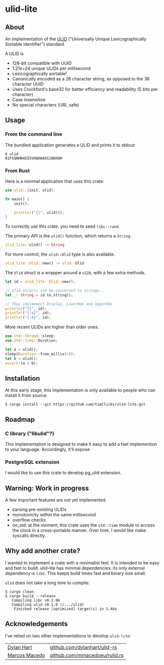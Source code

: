 # ulid-lite

## About

An implementation of the [ULID] ("Universally Unique Lexicographically Sortable Identifier")
standard.

A ULID is

- 128-bit compatible with UUID
- 1.21e+24 unique ULIDs per millisecond
- Lexicographically sortable!
- Canonically encoded as a 26 character string, as opposed to the 36 character UUID
- Uses Crockford's base32 for better efficiency and readability (5 bits per character)
- Case insensitive
- No special characters (URL safe)

[ULID]: https://github.com/ulid/spec

## Usage

### From the command line

The bundled application generates a ULID and prints it to stdout:

```console
$ ulid
01F5QNHN4G55VHQHA8XG1N6H9H
```

### From Rust

Here is a minimal application that uses this crate:

```rust
use ulid::{init, ulid};

fn main() {
    init();

    println!("{}", ulid());
}
```

To correctly use this crate, you need to seed `libc::rand`.

The primary API is the `ulid()` function, which returns a `String`.

```rust
ulid_lite::ulid() -> String
```

For more control, the `ulid::Ulid` type is also available.

```rust
ulid_lite::Ulid::new() -> ulid::Ulid
```

The `Ulid` struct is a wrapper around a `u128`, with a few extra methods.

```rust
let id = ulid_lite::Ulid::new();

// Ulid structs can be converted to strings..
let _: String = id.to_string();

// They implmement Display, LowerHex and UpperHex
println!("{}", id);
println!("{:x}", id);
println!("{:X}", id);
```

More recent ULIDs are higher than older ones:

```rust
use std::thread::sleep;
use std::time::Duration;

let a = ulid();
sleep(Duration::from_millis(1));
let b = ulid();
assert!(a < b);
```



## Installation

At this early stage, this implementation is only available to people
who can install it from source:

```console
$ cargo install --git https://github.com/timClicks/ulid-lite.git
```




## Roadmap

### C library ("libulid"?)

This implementation is designed to make it easy to add a fast
implemention to your language. Accordingly, it'll expose

### PostgreSQL extension

I would like to use this crate to develop pg_ulid extension.


## Warning: Work in progress

A few important features are not yet implemented.

- parsing pre-existing ULIDs 
- monotonicity within the same millisecond
- overflow checks
- no_std: at the moment, this crate uses the `std::time` module to access the clock in a cross-portable manner. Over time, I would like make syscalls directly.


## Why add another crate?

I wanted to implement a crate with a minimalist feel. It is intended to be easy and fast to build.
ulid-lite has minimal dependencies: its only external dependency is `libc`. 
This keeps build times fast and binary size small.

`ulid` does not take a long time to compile:

```console
$ cargo clean
$ cargo build --release
   Compiling libc v0.2.94
   Compiling ulid v0.1.0 (/.../ulid)
    Finished release [optimized] target(s) in 1.44s
```

## Acknowledgements

I've relied on two other implementations to develop `ulid-lite`:

<table>
<tbody>
  <tr>
    <td><a href="http://dylanh.art/">Dylan Hart</a></td>
    <td><a href="https://github.com/dylanhart/ulid-rs">github.com/dylanhart/ulid-rs</a></td>
  </tr>
  <tr>
    <td><a href="https://github.com/mmacedoeu">Marcos Macedo</a></td>
    <td><a href="https://github.com/mmacedoeu/rulid.rs">github.com/mmacedoeu/rulid.rs</a></td>
  </tr>
</tbody>
</table>
